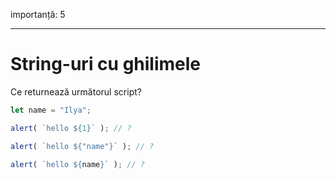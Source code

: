 importanță: 5

---

# String-uri cu ghilimele

Ce returnează următorul script?

```js
let name = "Ilya";

alert( `hello ${1}` ); // ?

alert( `hello ${"name"}` ); // ?

alert( `hello ${name}` ); // ?
```